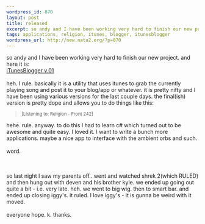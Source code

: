 ```yaml
--- 
wordpress_id: 870
layout: post
title: released
excerpt: so andy and I have been working very hard to finish our new project. and here it is:iTunesBlogger v.01heh. I rule. basically it is a utility that uses itunes to grab the currently playing song and post it to your blog/app or whatever. it is pretty nifty and I have been using various versions for the last couple days. the final(ish) version is...
tags: applications, religion, itunes, blogger, itunesblogger
wordpress_url: http://new.nata2.org/?p=870
---
```

so andy and I have been working very hard to finish our new project. and here it is:<br/><a href="http://itunesblogger.com/">iTunesBlogger v.01</a><br/><br/>heh. I rule. basically it is a utility that uses itunes to grab the currently playing song and post it to your blog/app or whatever. it is pretty nifty and I have been using various versions for the last couple days. the final(ish) version is pretty dope and allows you to do things like this:
<blockquote><small>
[Listening to: Religion - Front 242]
</small></blockquote>
hehe. rule. anyway. to do this I had to learn c# which turned out to be awesome and quite easy. I loved it. I want to write a bunch more applications. maybe a nice app to interface with the ambient orbs and such. <br/><br/>word.

<br/><br/>so last night I saw my parents off.. went and watched shrek 2(which RULED) and then hung out with deven and his brother kyle. we ended up going out quite a bit - i.e. very late. heh. we went to big wig. then to smart bar. and ended up closing iggy's. it ruled. I love iggy's - it is gunna be weird with it moved. <br/><br/>everyone hope. k. thanks.
